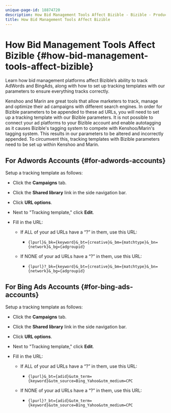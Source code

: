 ```yaml
---
unique-page-id: 18874720
description: How Bid Management Tools Affect Bizible - Bizible - Product Documentation
title: How Bid Management Tools Affect Bizible
---
```


# How Bid Management Tools Affect Bizible {#how-bid-management-tools-affect-bizible}

Learn how bid management platforms affect Bizible’s ability to track AdWords and BingAds, along with how to set up tracking templates with our parameters to ensure everything tracks correctly.

Kenshoo and Marin are great tools that allow marketers to track, manage and optimize their ad campaigns with different search engines. In order for Bizible parameters to be appended to these ad URLs, you will need to set up a tracking template with our Bizible parameters. It is not possible to connect your ad platforms to your Bizible account and enable autotagging as it causes Bizible's tagging system to compete with Kenshoo/Marin's tagging system. This results in our parameters to be altered and incorrectly appended. To circumvent this, tracking templates with Bizible parameters need to be set up within Kenshoo and Marin.

## For Adwords Accounts {#for-adwords-accounts}

Setup a tracking template as follows:

* Click the **Campaigns** tab.
* Click the **Shared library** link in the side navigation bar.
* Click **URL options**.
* Next to "Tracking template," click **Edit**.
* Fill in the URL:

    * If ALL of your ad URLs have a “?” in them, use this URL:
        * `{lpurl}&_bk={keyword}&_bt={creative}&_bm={matchtype}&_bn={network}&_bg={adgroupid}`

    * If NONE of your ad URLs have a “?” in them, use this URL:
        * `{lpurl}?_bk={keyword}&_bt={creative}&_bm={matchtype}&_bn={network}&_bg={adgroupid}`

## For Bing Ads Accounts {#for-bing-ads-accounts}

Setup a tracking template as follows:

* Click the **Campaigns** tab.
* Click the **Shared library** link in the side navigation bar.
* Click **URL options**.
* Next to "Tracking template," click **Edit**.
* Fill in the URL:

    * If ALL of your ad URLs have a “?” in them, use this URL:
        * `{lpurl}&_bt={adid}&utm_term={keyword}&utm_source=Bing_Yahoo&utm_medium=CPC`

    * If NONE of your ad URLs have a “?” in them, use this URL:
        * `{lpurl}?_bt={adid}&utm_term={keyword}&utm_source=Bing_Yahoo&utm_medium=CPC`
